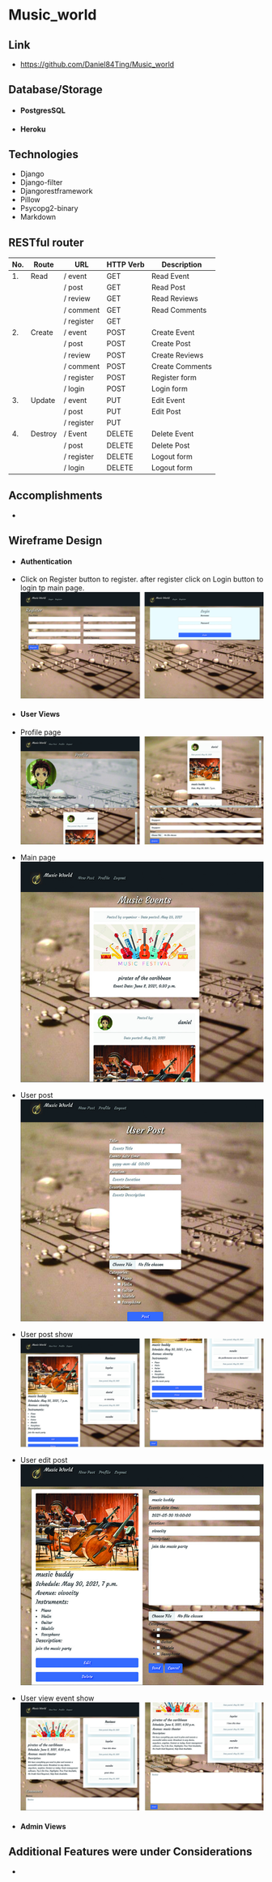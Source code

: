 # Music_world

## Link
- https://github.com/Daniel84Ting/Music_world

## Database/Storage

- #### PostgresSQL
- #### Heroku

## Technologies

- Django
- Django-filter
- Djangorestframework
- Pillow 
- Psycopg2-binary
- Markdown
 


## RESTful router

| **No.** | **Route** | **URL**    | **HTTP Verb** | **Description** |
| ------- | --------- | ---------- | ------------- | --------------- |
| 1.      | Read      | / event    | GET           | Read Event      |
|         |           | / post     | GET           | Read Post       |
|         |           | / review   | GET           | Read Reviews    |
|         |           | / comment  | GET           | Read Comments   |
|         |           | / register | GET           |                 |
| 2.      | Create    | / event    | POST          | Create Event    |
|         |           | / post     | POST          | Create Post     |
|         |           | / review   | POST          | Create Reviews  |
|         |           | / comment  | POST          | Create Comments |
|         |           | / register | POST          | Register form   |
|         |           | / login    | POST          | Login form      |
| 3.      | Update    | / event    | PUT           | Edit Event      |
|         |           | / post     | PUT           | Edit Post       |
|         |           | / register | PUT           |                 |
| 4.      | Destroy   | / Event    | DELETE        | Delete Event    |
|         |           | / post     | DELETE        | Delete Post     |
|         |           | / register | DELETE        | Logout form     |
|         |           | / login    | DELETE        | Logout form     |


## Accomplishments

- 


## Wireframe Design

- #### Authentication

- Click on Register button to register. after register click on Login button to login tp main page.
![](Wireframe/register_login_page.jpg)

- #### User Views

- Profile page
![](Wireframe/profile_page.jpg)

- Main page
![](Wireframe/user_main_page.jpg)

- User post
![](Wireframe/user_post_page.jpg)

- User post show
![](Wireframe/user_post_show_page.jpg)

- User edit post
![](Wireframe/user_post_edit_page.jpg)

- User view event show
![](Wireframe/user_site_event_page.jpg)


- #### Admin Views




## Additional Features were under Considerations

- 